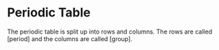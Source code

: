 # Periodic Table

The periodic table is split up into rows and columns. The rows are called [period] and the columns are called [group]. 

